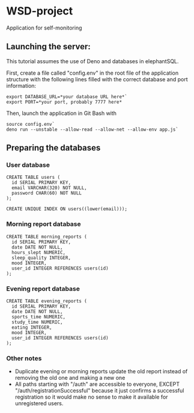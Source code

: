 # WSD-project

Application for self-monitoring

## Launching the server:

This tutorial assumes the use of Deno and databases in elephantSQL.

First, create a file called "config.env" in the root file of the application structure with the following lines filled with the correct database and port information:

```
export DATABASE_URL=*your database URL here*`
export PORT=*your port, probably 7777 here*
```

Then, launch the application in Git Bash with 

```
source config.env`
deno run --unstable --allow-read --allow-net --allow-env app.js`
```

## Preparing the databases
### User database
```
CREATE TABLE users (
  id SERIAL PRIMARY KEY,
  email VARCHAR(320) NOT NULL,
  password CHAR(60) NOT NULL
);

CREATE UNIQUE INDEX ON users((lower(email)));
```
### Morning report database
```
CREATE TABLE morning_reports (
  id SERIAL PRIMARY KEY,
  date DATE NOT NULL,
  hours_slept NUMERIC,
  sleep_quality INTEGER,
  mood INTEGER,
  user_id INTEGER REFERENCES users(id)
);
```
### Evening report database
```
CREATE TABLE evening_reports (
  id SERIAL PRIMARY KEY,
  date DATE NOT NULL,
  sports_time NUMERIC,
  study_time NUMERIC,
  eating INTEGER,
  mood INTEGER,
  user_id INTEGER REFERENCES users(id)
);
```

### Other notes

- Duplicate evening or morning reports update the old report instead of removing the old one and making a new one
- All paths starting with "/auth" are accessible to everyone, EXCEPT "/auth/registrationSuccessful" because it just confirms a successful registration so it would make no sense to make it available for unregistered users.

